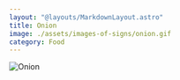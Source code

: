 ```yaml
---
layout: "@layouts/MarkdownLayout.astro"
title: Onion
image: ./assets/images-of-signs/onion.gif
category: Food
---
```


![Onion](@signs/onion.gif)
